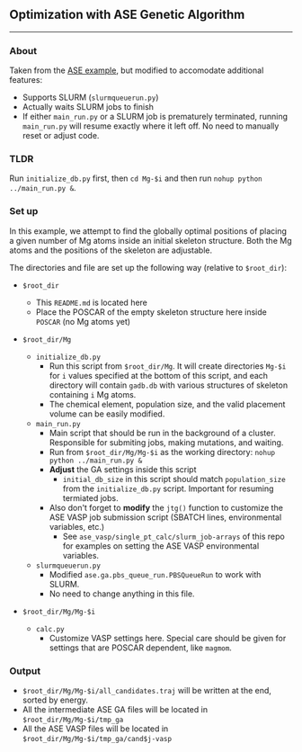 ## Optimization with ASE Genetic Algorithm

----------
### About

Taken from the [ASE example](https://wiki.fysik.dtu.dk/ase/tutorials/ga/ga_optimize.html), but modified to accomodate additional features:

- Supports SLURM (`slurmqueuerun.py`)
- Actually waits SLURM jobs to finish
- If either `main_run.py` or a SLURM job is prematurely terminated, running `main_run.py` will resume exactly where it left off. No need to manually reset or adjust code.


### TLDR

Run `initialize_db.py` first, then `cd Mg-$i` and then run `nohup python ../main_run.py &`.

### Set up

In this example, we attempt to find the globally optimal positions of placing a given number of Mg atoms inside an initial skeleton structure. Both the Mg atoms and the positions of the skeleton are adjustable.

The directories and file are set up the following way (relative to `$root_dir`):

- `$root_dir`
    - This `README.md` is located here
    - Place the POSCAR of the empty skeleton structure here inside `POSCAR` (no Mg atoms yet)

- `$root_dir/Mg`
    - `initialize_db.py`
        - Run this script from `$root_dir/Mg`. It will create directories `Mg-$i` for `i` values specified at the bottom of this script, and each directory will contain `gadb.db` with various structures of skeleton containing `i` Mg atoms.
        - The chemical element, population size, and the valid placement volume can be easily modified.
    - `main_run.py`
        - Main script that should be run in the background of a cluster. Responsible for submiting jobs, making mutations, and waiting.
        - Run from `$root_dir/Mg/Mg-$i` as the working directory: `nohup python ../main_run.py &`
        - **Adjust** the GA settings inside this script
            - `initial_db_size` in this script should match `population_size` from the `initialize_db.py` script. Important for resuming termiated jobs.
        - Also don't forget to **modify** the `jtg()` function to customize the ASE VASP job submission script (SBATCH lines, environmental variables, etc.)
            - See `ase_vasp/single_pt_calc/slurm_job-arrays` of this repo for examples on setting the ASE VASP environmental variables.
    - `slurmqueuerun.py`
        - Modified `ase.ga.pbs_queue_run.PBSQueueRun` to work with SLURM.
        - No need to change anything in this file.

- `$root_dir/Mg/Mg-$i`
    - `calc.py`
        - Customize VASP settings here. Special care should be given for settings that are POSCAR dependent, like `magmom`.


### Output

- `$root_dir/Mg/Mg-$i/all_candidates.traj` will be written at the end, sorted by energy.
- All the intermediate ASE GA files will be located in `$root_dir/Mg/Mg-$i/tmp_ga`
- All the ASE VASP files will be located in `$root_dir/Mg/Mg-$i/tmp_ga/cand$j-vasp`
